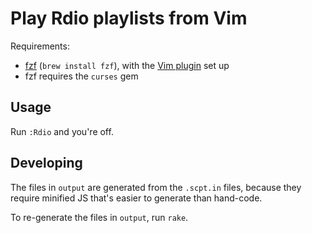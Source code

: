 # Play Rdio playlists from Vim

Requirements:

* [fzf][fzf] (`brew install fzf`), with the [Vim plugin][fzf-vim] set up
* fzf requires the `curses` gem

[fzf]: https://github.com/junegunn/fzf
[fzf-vim]: https://github.com/junegunn/fzf#install-as-vim-plugin

## Usage

Run `:Rdio` and you're off.

## Developing

The files in `output` are generated from the `.scpt.in` files, because they
require minified JS that's easier to generate than hand-code.

To re-generate the files in `output`, run `rake`.

